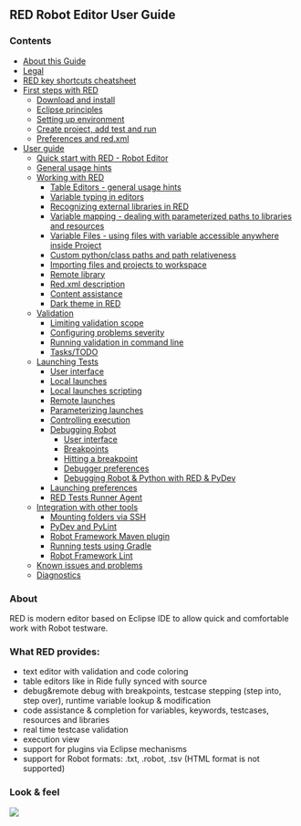 ## RED Robot Editor User Guide

### Contents

  * [About this Guide](about.md)
  * [Legal](legal.md)
  * [RED key shortcuts cheatsheet](keys.md)
  * [First steps with RED](first_steps/first_steps.md)
    * [Download and install](first_steps/download_install.md)
    * [Eclipse principles](first_steps/eclipse_principles.md)
    * [Setting up environment](first_steps/setting_up_environment.md)
    * [Create project, add test and run](first_steps/create_run.md)
    * [Preferences and red.xml](first_steps/preferences_misc.md)
  * [User guide](user_guide/user_guide.md)
    * [Quick start with RED - Robot Editor](user_guide/quick_start.md)
    * [General usage hints](user_guide/general.md)
    * [Working with RED](user_guide/working_with_RED.md)
      * [Table Editors - general usage hints](user_guide/working_with_RED/table_general.md)
      * [Variable typing in editors](user_guide/working_with_RED/variable_typing.md)
      * [Recognizing external libraries in RED](user_guide/working_with_RED/libs.md)
      * [Variable mapping - dealing with parameterized paths to libraries and resources](user_guide/working_with_RED/variable_mapping.md)
      * [Variable Files - using files with variable accessible anywhere inside Project](user_guide/working_with_RED/variable_files.md)
      * [Custom python/class paths and path relativeness](user_guide/working_with_RED/custom_paths_relatve.md)
      * [Importing files and projects to workspace](user_guide/working_with_RED/importing.md)
      * [Remote library](user_guide/working_with_RED/remote_library.md)
      * [Red.xml description](user_guide/working_with_RED/red_xml.md)
      * [Content assistance](user_guide/working_with_RED/content_assist.md)
      * [Dark theme in RED](user_guide/working_with_RED/dark_theme.md)
    * [Validation](user_guide/validation.md)
      * [Limiting validation scope](user_guide/validation/scope.md)
      * [Configuring problems severity](user_guide/validation/validation_preferences.md)
      * [Running validation in command line](user_guide/validation/headless.md)
      * [Tasks/TODO](user_guide/validation/tasks.md)
    * [Launching Tests](user_guide/launching.md)
      * [User interface](user_guide/launching/ui_elements.md)
      * [Local launches](user_guide/launching/local_launch.md)
      * [Local launches scripting](user_guide/launching/local_launch_scripting.md)
      * [Remote launches](user_guide/launching/remote_launch.md)
      * [Parameterizing launches](user_guide/launching/string_substitution.md)
      * [Controlling execution](user_guide/launching/exec_control.md)
      * [Debugging Robot](user_guide/launching/debug.md)
        * [User interface](user_guide/launching/debug/ui_elements.md)
        * [Breakpoints](user_guide/launching/debug/breakpoints.md)
        * [Hitting a breakpoint](user_guide/launching/debug/hitting_a_breakpoint.md)
        * [Debugger preferences](user_guide/launching/debug/preferences.md)
        * [Debugging Robot & Python with RED & PyDev](user_guide/launching/debug/robot_python_debug.md)
      * [Launching preferences](user_guide/launching/launch_prefs.md)
      * [RED Tests Runner Agent](user_guide/launching/red_agent.md)
    * [Integration with other tools](user_guide/tools_integration.md)
      * [Mounting folders via SSH](user_guide/tools_integration/virtual_folders.md)
      * [PyDev and PyLint](user_guide/tools_integration/red_pylint.md)
      * [Robot Framework Maven plugin](user_guide/tools_integration/maven.md)
      * [Running tests using Gradle](user_guide/tools_integration/gradle.md)
      * [Robot Framework Lint](user_guide/tools_integration/rflint.md)
    * [Known issues and problems](user_guide/known_issues.md)
    * [Diagnostics](user_guide/diagnostics.md)

### About

RED is modern editor based on Eclipse IDE to allow quick and comfortable work
with Robot testware.

### What RED provides:

  * text editor with validation and code coloring
  * table editors like in Ride fully synced with source
  * debug&remote debug with breakpoints, testcase stepping (step into, step over), runtime variable lookup & modification
  * code assistance & completion for variables, keywords, testcases, resources and libraries
  * real time testcase validation
  * execution view
  * support for plugins via Eclipse mechanisms
  * support for Robot formats: .txt, .robot, .tsv (HTML format is not supported)

### Look & feel

![](images/basic_run.gif)

